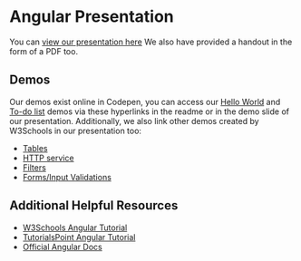 # Angular Presentation

You can [view our presentation here](https://buckeyemailosu-my.sharepoint.com/:p:/g/personal/yao_789_buckeyemail_osu_edu/EXj53TFGkhtNiJPS8U9R2foB72p2qpVabaN1TCs7EuD8Ig?e=Y4XlKh)
We also have provided a handout in the form of a PDF too. 

## Demos
Our demos exist online in Codepen, you can access our [Hello World](https://codepen.io/2001mrajesh/pen/QWMZvXo) and [To-do list](https://codepen.io/2001mrajesh/pen/eYEPWXY) demos via these hyperlinks in the readme or in the demo slide of our presentation.
Additionally, we also link other demos created by W3Schools in our presentation too:
+ [Tables](https://www.w3schools.com/angular/tryit.asp?filename=try_ng_tables_simple)
+ [HTTP service](https://www.w3schools.com/angular/tryit.asp?filename=try_ng_services_http)
+ [Filters](https://www.w3schools.com/angular/tryit.asp?filename=try_ng_filters_lowercase)
+ [Forms/Input Validations](https://www.w3schools.com/angular/tryit.asp?filename=try_ng_validate_email)

## Additional Helpful Resources
+ [W3Schools Angular Tutorial](https://www.w3schools.com/angular/default.asp)
+ [TutorialsPoint Angular Tutorial](https://www.tutorialspoint.com/angularjs/index.htm)
+ [Official Angular Docs](https://angular.io/docs)
